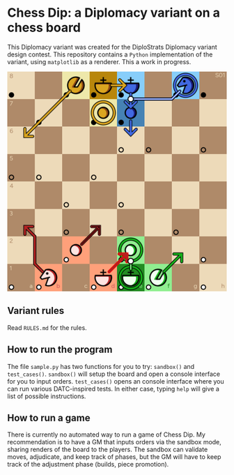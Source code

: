 # Chess Dip: a Diplomacy variant on a chess board

This Diplomacy variant was created for the DiploStrats Diplomacy variant
design contest. This repository contains a `Python` implementation of
the variant, using `matplotlib` as a renderer. This a work in progress.

![A spring 01 phase](/docs/images/r2.png)

## Variant rules

Read `RULES.md` for the rules.

## How to run the program

The file `sample.py` has two functions for you to try: `sandbox()` and
`test_cases()`. `sandbox()` will setup the board and open a console
interface for you to input orders. `test_cases()` opens an console
interface where you can run various DATC-inspired tests. In either case,
typing `help` will give a list of possible instructions.

## How to run a game

There is currently no automated way to run a game of Chess Dip. My
recommendation is to have a GM that inputs orders via the sandbox mode,
sharing renders of the board to the players. The sandbox can validate
moves, adjudicate, and keep track of phases, but the GM will have to
keep track of the adjustment phase (builds, piece promotion).